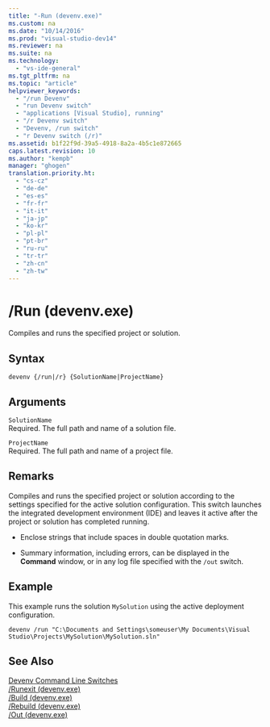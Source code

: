 ```yaml
---
title: "-Run (devenv.exe)"
ms.custom: na
ms.date: "10/14/2016"
ms.prod: "visual-studio-dev14"
ms.reviewer: na
ms.suite: na
ms.technology: 
  - "vs-ide-general"
ms.tgt_pltfrm: na
ms.topic: "article"
helpviewer_keywords: 
  - "/run Devenv"
  - "run Devenv switch"
  - "applications [Visual Studio], running"
  - "/r Devenv switch"
  - "Devenv, /run switch"
  - "r Devenv switch (/r)"
ms.assetid: b1f22f9d-39a5-4918-8a2a-4b5c1e872665
caps.latest.revision: 10
ms.author: "kempb"
manager: "ghogen"
translation.priority.ht: 
  - "cs-cz"
  - "de-de"
  - "es-es"
  - "fr-fr"
  - "it-it"
  - "ja-jp"
  - "ko-kr"
  - "pl-pl"
  - "pt-br"
  - "ru-ru"
  - "tr-tr"
  - "zh-cn"
  - "zh-tw"
---
```

# /Run (devenv.exe)
Compiles and runs the specified project or solution.  
  
## Syntax  
  
```  
devenv {/run|/r} {SolutionName|ProjectName}  
```  
  
## Arguments  
 `SolutionName`  
 Required. The full path and name of a solution file.  
  
 `ProjectName`  
 Required. The full path and name of a project file.  
  
## Remarks  
 Compiles and runs the specified project or solution according to the settings specified for the active solution configuration. This switch launches the integrated development environment (IDE) and leaves it active after the project or solution has completed running.  
  
-   Enclose strings that include spaces in double quotation marks.  
  
-   Summary information, including errors, can be displayed in the **Command** window, or in any log file specified with the `/out` switch.  
  
## Example  
 This example runs the solution `MySolution` using the active deployment configuration.  
  
```  
devenv /run "C:\Documents and Settings\someuser\My Documents\Visual Studio\Projects\MySolution\MySolution.sln"  
```  
  
## See Also  
 [Devenv Command Line Switches](../reference/devenv-command-line-switches.md)   
 [/Runexit (devenv.exe)](../reference/-runexit--devenv.exe-.md)   
 [/Build (devenv.exe)](../reference/-build--devenv.exe-.md)   
 [/Rebuild (devenv.exe)](../reference/-rebuild--devenv.exe-.md)   
 [/Out (devenv.exe)](../reference/-out--devenv.exe-.md)